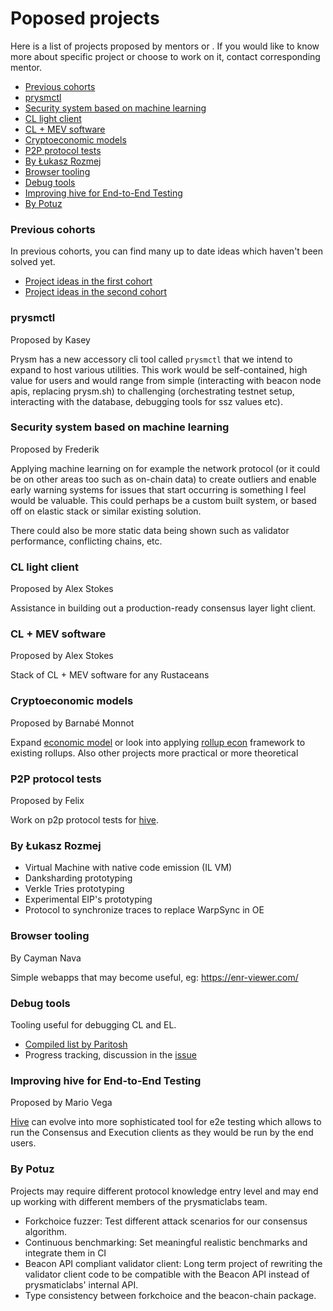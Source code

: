 # Poposed projects

Here is a list of projects proposed by mentors or . If you would like to know more about specific project or choose to work on it, contact corresponding mentor. 

- [Previous cohorts](#previous-cohorts)
- [prysmctl](#prysmctl)
- [Security system based on machine learning](#security-system-based-on-machine-learning)
- [CL light client](#cl-light-client)
- [CL + MEV software](#cl--mev-software)
- [Cryptoeconomic models](#cryptoeconomic-models)
- [P2P protocol tests](#p2p-protocol-tests)
- [By Łukasz Rozmej](#by-lukasz-rozmej)
- [Browser tooling](#browser-tooling)
- [Debug tools](#debug-tools)
- [Improving hive for End-to-End Testing](#improving-hive-for-end-to-end-testing)
- [By Potuz](#by-potuz)

### Previous cohorts

In previous cohorts, you can find many up to date ideas which haven't been solved yet. 

- [Project ideas in the first cohort](https://github.com/ethereum-cdap/cohort-one/issues?q=is%3Aissue+Project+idea)
- [Project ideas in the second cohort](https://github.com/ethereum-cdap/cohort-zero/issues?q=is%3Aopen+is%3Aissue+label%3A%22help+wanted%22)

### prysmctl

Proposed by Kasey

Prysm has a new accessory cli tool called `prysmctl` that we intend to expand to host various utilities. This work would be self-contained, high value for users and would range from simple (interacting with beacon node apis, replacing prysm.sh) to challenging (orchestrating testnet setup, interacting with the database, debugging tools for ssz values etc).

### Security system based on machine learning

Proposed by Frederik

Applying machine learning on for example the network protocol (or it could be on other areas too such as on-chain data) to create outliers and enable early warning systems for issues that start occurring is something I feel would be valuable. This could perhaps be a custom built system, or based off on elastic stack or similar existing solution.

There could also be more static data being shown such as validator performance, conflicting chains, etc.

### CL light client

Proposed by Alex Stokes

Assistance in building out a production-ready consensus layer light client.

### CL + MEV software

Proposed by Alex Stokes

Stack of CL + MEV software for any Rustaceans 

### Cryptoeconomic models

Proposed by Barnabé Monnot

Expand [economic model](https://twitter.com/barnabemonnot/status/1561194859238531073) or look into applying [rollup econ](https://barnabe.substack.com/p/understanding-rollup-economics-from) framework to existing rollups. Also other projects more practical or more theoretical

### P2P protocol tests

Proposed by Felix

Work on p2p protocol tests for [hive](https://github.com/ethereum/hive).

### By Łukasz Rozmej

- Virtual Machine with native code emission (IL VM)
- Danksharding prototyping
- Verkle Tries prototyping
- Experimental EIP's prototyping
- Protocol to synchronize traces to replace WarpSync in OE

### Browser tooling

By Cayman Nava

Simple webapps that may become useful, eg: https://enr-viewer.com/

### Debug tools

Tooling useful for debugging CL and EL. 

- [Compiled list by Paritosh](https://notes.ethereum.org/@parithosh/HJQDsoRr5)
- Progress tracking, discussion in the [issue](https://github.com/ethereum/pm/issues/520)

### Improving hive for End-to-End Testing

Proposed by Mario Vega

[Hive](https://github.com/ethereum/hive) can evolve into more sophisticated tool for e2e testing which allows to run the Consensus and Execution clients as they would be run by the end users. 

### By Potuz
Projects may require different protocol knowledge entry level and may end up
working with different members of the prysmaticlabs team. 
- Forkchoice fuzzer: Test different attack scenarios for our consensus algorithm. 
- Continuous benchmarking: Set meaningful realistic benchmarks and integrate them in CI
- Beacon API compliant validator client: Long term project of rewriting the validator client code to be compatible with the Beacon API instead of prysmaticlabs' internal API. 
- Type consistency between forkchoice and the beacon-chain package. 

